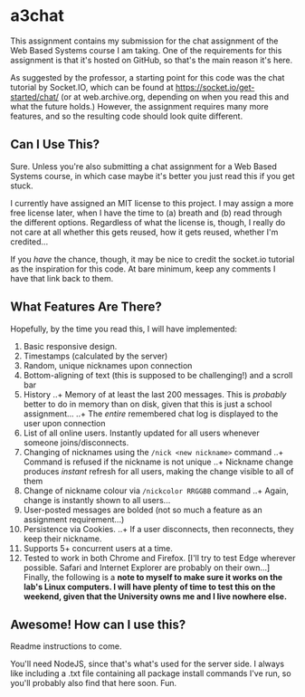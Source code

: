 # a3chat
This assignment contains my submission for the chat assignment of the Web Based Systems course I am taking. One of the requirements for this assignment is that it's hosted on GitHub, so that's the main reason it's here.

As suggested by the professor, a starting point for this code was the chat tutorial by Socket.IO, which can be found at https://socket.io/get-started/chat/ (or at web.archive.org, depending on when you read this and what the future holds.) However, the assignment requires many more features, and so the resulting code should look quite different.

## Can I Use This?

Sure. Unless you're also submitting a chat assignment for a Web Based Systems course, in which case maybe it's better you just read this if you get stuck.

I currently have assigned an MIT license to this project. I may assign a more free license later, when I have the time to (a) breath and (b) read through the different options. Regardless of what the license is, though, I really do not care at all whether this gets reused, how it gets reused, whether I'm credited...

If you *have* the chance, though, it may be nice to credit the socket.io tutorial as the inspiration for this code. At bare minimum, keep any comments I have that link back to them.

## What Features Are There?

Hopefully, by the time you read this, I will have implemented:
1. Basic responsive design.
2. Timestamps (calculated by the server)
3. Random, unique nicknames upon connection
4. Bottom-aligning of text (this is supposed to be challenging!) and a scroll bar
5. History
..+ Memory of at least the last 200 messages. This is *probably* better to do in memory than on disk, given that this is just a school assignment...
..+ The *entire* remembered chat log is displayed to the user upon connection
6. List of all online users. Instantly updated for all users whenever someone joins/disconnects.
7. Changing of nicknames using the `/nick <new nickname>` command
..+ Command is refused if the nickname is not unique
..+ Nickname change produces *instant* refresh for all users, making the change visible to all of them
8. Change of nickname colour via `/nickcolor RRGGBB` command
..+ Again, change is instantly shown to all users...
9. User-posted messages are bolded (not so much a feature as an assignment requirement...)
10. Persistence via Cookies.
..+ If a user disconnects, then reconnects, they keep their nickname.
11. Supports 5+ concurrent users at a time.
12. Tested to work in both Chrome and Firefox. \[I'll try to test Edge wherever possible. Safari and Internet Explorer are probably on their own...\]
Finally, the following is a **note to myself to make sure it works on the lab's Linux computers. I will have plenty of time to test this on the weekend, given that the University owns me and I live nowhere else.**

## Awesome! How can I use this?
Readme instructions to come.

You'll need NodeJS, since that's what's used for the server side. I always like including a .txt file containing all package install commands I've run, so you'll probably also find that here soon. Fun.





